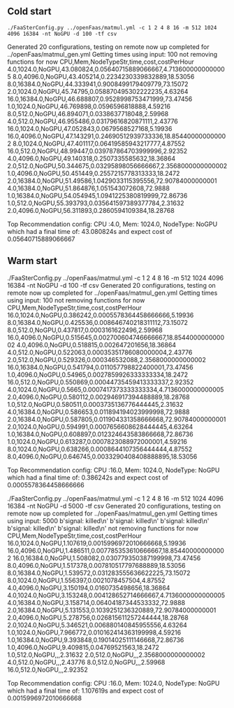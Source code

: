 ## Cold start 
`./FaaSterConfig.py ../openFaas/matmul.yml -c 1 2 4 8 16 -m 512 1024 4096 16384 -nt NoGPU -d 100 -tf csv`

Generated 20 configurations, testing on remote now
up completed for ../openFaas/matmul_gen.yml
Getting times using input: 100
not removing functions for now
CPU,Mem,NodeTypeStr,time,cost,costPerHour
4.0,1024.0,NoGPU,43.080824,0.05640715889066667,4.7136000000000005
8.0,4096.0,NoGPU,43.405214,0.2234230339832889,18.53056
8.0,16384.0,NoGPU,44.333941,0.9008499179409779,73.15072
2.0,1024.0,NoGPU,45.74795,0.058870495302222235,4.63264
16.0,16384.0,NoGPU,46.688807,0.9528998753471999,73.47456
1.0,1024.0,NoGPU,46.769898,0.0596596818888,4.59216
8.0,512.0,NoGPU,46.894071,0.0338637718048,2.59968
4.0,512.0,NoGPU,46.955486,0.03179616820871111,2.43776
16.0,1024.0,NoGPU,47.052843,0.0679568527168,5.19936
16.0,4096.0,NoGPU,47.143291,0.24690512939733336,18.854400000000002
8.0,1024.0,NoGPU,47.401117,0.06419585943217777,4.87552
16.0,512.0,NoGPU,48.99447,0.039787864703999996,2.92352
4.0,4096.0,NoGPU,49.140318,0.2507335585632,18.36864
2.0,512.0,NoGPU,50.344675,0.03295898056666667,2.3568000000000002
1.0,4096.0,NoGPU,50.451449,0.2557215778313333,18.2472
2.0,16384.0,NoGPU,51.49586,1.0429033115395556,72.90784000000001
4.0,16384.0,NoGPU,51.864876,1.051543072608,72.9888
1.0,16384.0,NoGPU,54.054945,1.0941225380819999,72.86736
1.0,512.0,NoGPU,55.393793,0.035641597389377784,2.31632
2.0,4096.0,NoGPU,56.311893,0.2860594109384,18.28768

Top Recommendation config: CPU :4.0, Mem: 1024.0, NodeType: NoGPU which had a final time of: 43.080824s and expect cost of 0.05640715889066667

## Warm start

./FaaSterConfig.py ../openFaas/matmul.yml -c 1 2 4 8 16 -m 512 1024 4096 16384 -nt NoGPU -d 100 -tf csv
Generated 20 configurations, testing on remote now
up completed for ../openFaas/matmul_gen.yml
Getting times using input: 100
not removing functions for now
CPU,Mem,NodeTypeStr,time,cost,costPerHour
16.0,1024.0,NoGPU,0.386242,0.0005578364458666666,5.19936
8.0,16384.0,NoGPU,0.425536,0.008646740218311112,73.15072
8.0,512.0,NoGPU,0.437817,0.0003161622496,2.59968
16.0,4096.0,NoGPU,0.515645,0.002700604746666667,18.854400000000002
4.0,4096.0,NoGPU,0.518815,0.002647201656,18.36864
4.0,512.0,NoGPU,0.522063,0.00035351786080000004,2.43776
2.0,512.0,NoGPU,0.529326,0.000346532088,2.3568000000000002
16.0,16384.0,NoGPU,0.541794,0.011057798822400001,73.47456
1.0,4096.0,NoGPU,0.54965,0.0027859926333333334,18.2472
16.0,512.0,NoGPU,0.550869,0.00044735459413333337,2.92352
4.0,1024.0,NoGPU,0.5665,0.0007417373333333334,4.7136000000000005
2.0,4096.0,NoGPU,0.580112,0.002946917394488889,18.28768
1.0,512.0,NoGPU,0.580511,0.0003735136776444445,2.31632
4.0,16384.0,NoGPU,0.586653,0.011894194023999998,72.9888
2.0,16384.0,NoGPU,0.587805,0.011904331358666668,72.90784000000001
2.0,1024.0,NoGPU,0.594991,0.0007656608628444445,4.63264
1.0,16384.0,NoGPU,0.608897,0.012324643583866668,72.86736
1.0,1024.0,NoGPU,0.613287,0.0007823088972000001,4.59216
8.0,1024.0,NoGPU,0.638266,0.0008644107356444444,4.87552
8.0,4096.0,NoGPU,0.646745,0.0033290408408888895,18.53056

Top Recommendation config: CPU :16.0, Mem: 1024.0, NodeType: NoGPU which had a final time of: 0.386242s and expect cost of 0.0005578364458666666

./FaaSterConfig.py ../openFaas/matmul.yml -c 1 2 4 8 16 -m 512 1024 4096 16384 -nt NoGPU -d 5000 -tf csv
Generated 20 configurations, testing on remote now
up completed for ../openFaas/matmul_gen.yml
Getting times using input: 5000
b'signal: killed\n'
b'signal: killed\n'
b'signal: killed\n'
b'signal: killed\n'
b'signal: killed\n'
not removing functions for now
CPU,Mem,NodeTypeStr,time,cost,costPerHour
16.0,1024.0,NoGPU,1.107619,0.0015996972010666668,5.19936
16.0,4096.0,NoGPU,1.486511,0.007785353610666667,18.854400000000002
16.0,16384.0,NoGPU,1.508082,0.030779350387199998,73.47456
8.0,4096.0,NoGPU,1.517378,0.007810517797688889,18.53056
8.0,16384.0,NoGPU,1.539572,0.031283555636622225,73.15072
8.0,1024.0,NoGPU,1.556397,0.0021078457504,4.87552
4.0,4096.0,NoGPU,3.150194,0.0160735498656,18.36864
4.0,1024.0,NoGPU,3.153248,0.004128652714666667,4.7136000000000005
4.0,16384.0,NoGPU,3.158714,0.06404187344533332,72.9888
2.0,16384.0,NoGPU,5.131553,0.1039251236320889,72.90784000000001
2.0,4096.0,NoGPU,5.278756,0.026815611257244444,18.28768
2.0,1024.0,NoGPU,5.346521,0.006880140845955556,4.63264
1.0,1024.0,NoGPU,7.966772,0.010162414363199998,4.59216
1.0,16384.0,NoGPU,9.393848,0.19014025111146668,72.86736
1.0,4096.0,NoGPU,9.409815,0.04769521563,18.2472
1.0,512.0,NoGPU,,,2.31632
2.0,512.0,NoGPU,,,2.3568000000000002
4.0,512.0,NoGPU,,,2.43776
8.0,512.0,NoGPU,,,2.59968
16.0,512.0,NoGPU,,,2.92352

Top Recommendation config: CPU :16.0, Mem: 1024.0, NodeType: NoGPU which had a final time of: 1.107619s and expect cost of 0.0015996972010666668